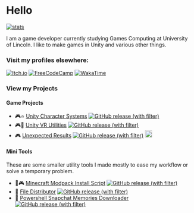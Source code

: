 # Hello

[![stats](https://github-readme-stats-delta-woad.vercel.app/api/top-langs/?username=loganator956&layout=donut&hide_border=true&langs_count=6&theme=transparent&hide=mathematica)](https://github.com/anuraghazra/github-readme-stats)

I am a game developer currently studying Games Computing at University of Lincoln. I like to make games in Unity and various other things. 

### Visit my profiles elsewhere:

[![Itch.io](https://img.shields.io/badge/Itch-%23FF0B34.svg?style=for-the-badge&logo=Itch.io&logoColor=white)](https://namesnotsteve.itch.io)
[![FreeCodeCamp](https://img.shields.io/badge/Freecodecamp-%23123.svg?&style=for-the-badge&logo=freecodecamp&logoColor=green)](https://www.freecodecamp.org/fcc54608d7e-b293-40fb-ba09-ac45be223b8c)
[![WakaTime](https://img.shields.io/badge/WakaTime-grey?style=for-the-badge&logo=WakaTime)](https://wakatime.com/@loganator956)

### View my Projects

#### Game Projects

- 🎮⭐ [Unity Character Systems](https://github.com/loganator956/Character-Systems) [![GitHub release (with filter)](https://img.shields.io/github/v/release/loganator956/Character-Systems)](https://github.com/loganator956/Character-Systems/releases/latest)
- 🎮🚧 [Unity VR Utilities](https://github.com/loganator956/unity-vr-utilities) [![GitHub release (with filter)](https://img.shields.io/github/v/release/loganator956/unity-vr-utilities)](https://github.com/loganator956/unity-vr-utilities/releases/latest) 
- 🎮 [Unexpected Results](https://github.com/loganator956/unexpected-results) [![GitHub release (with filter)](https://img.shields.io/github/v/release/loganator956/unexpected-results)](https://github.com/loganator956/unexpected-results/releases/latest) <a href="https://tortoisesystem.itch.io/unexpected-results"><img height="19" src="https://img.shields.io/badge/Itch-%23FF0B34.svg?style=for-the-badge&logo=Itch.io&logoColor=white"></a>

#### Mini Tools

These are some smaller utility tools I made mostly to ease my workflow or solve a temporary problem.

- 🔨🎮 [Minecraft Modpack Install Script](https://github.com/loganator956/mc-autosetup) [![GitHub release (with filter)](https://img.shields.io/github/v/release/loganator956/mc-autosetup)](https://github.com/loganator956/mc-autosetup/releases/latest)
- 🔨 [File Distributor](https://github.com/loganator956/file-distributor) [![GitHub release (with filter)](https://img.shields.io/github/v/release/loganator956/file-distributor)](https://github.com/loganator956/file-distributor/releases/latest)
- 🔨 [Powershell Snapchat Memories Downloader](https://github.com/loganator956/ps-snapchat-memories) [![GitHub release (with filter)](https://img.shields.io/github/v/release/loganator956/ps-snapchat-memories)](https://github.com/loganator956/ps-snapchat-memories/releases/latest)

